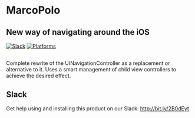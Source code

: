 # MarcoPolo

## New way of navigating around the iOS

[![Slack](https://img.shields.io/badge/join-slack-745EAF.svg?style=flat)](http://bit.ly/2B0dEyt)
[![Platforms](https://img.shields.io/badge/platforms-iOS%20|%20tvOS-ff0000.svg?style=flat)](http://cocoapods.org/pods/Navigo)

## 

Complete rewrite of the UINavigationController as a replacement or alternative to it. Uses a smart management of child view controllers to achieve the desired effect.

## Slack

Get help using and installing this product on our Slack: http://bit.ly/2B0dEyt
